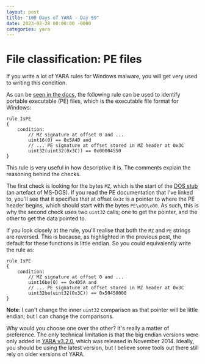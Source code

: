 ```yaml
---
layout: post
title: "100 Days of YARA - Day 59"
date: 2023-02-28 00:00:00 -0000
categories: yara
---
```


# File classification: PE files
If you write a lot of YARA rules for Windows malware, you will get very used to writing this condition.

As can be [seen in the docs](https://yara.readthedocs.io/en/stable/writingrules.html#accessing-data-at-a-given-position), the following rule can be used to identify portable executable (PE) files, which is the executable file format for Windows:
```
rule IsPE
{
    condition:
        // MZ signature at offset 0 and ...
        uint16(0) == 0x5A4D and
        // ... PE signature at offset stored in MZ header at 0x3C
        uint32(uint32(0x3C)) == 0x00004550
}
```

This rule is very useful in how descriptive it is. The comments explain the reasoning behind the checks.

The first check is looking for the bytes `MZ`, which is the start of the [DOS stub](https://learn.microsoft.com/en-us/windows/win32/debug/pe-format#ms-dos-stub-image-only) (an artefact of MS-DOS). If you read the PE documentation that I've linked to, you'll see that it specifies that at offset `0x3c` is a pointer to where the PE header begins, which should start with the bytes `PE\x00\x00`. As such, this is why the second check uses two `uint32` calls; one to get the pointer, and the other to get the data pointed to.

If you look closely at the rule, you'll realise that both the `MZ` and `PE` strings are reversed. This is because, as highlighted in the previous post, the default for these functions is little endian. So you could equivalently write the rule as:
```
rule IsPE
{
    condition:
        // MZ signature at offset 0 and ...
        uint16be(0) == 0x4D5A and
        // ... PE signature at offset stored in MZ header at 0x3C
        uint32be(uint32(0x3C)) == 0x50450000
}
```
**Note**: I can't change the inner `uint32` comparison as that pointer will be little endian; but I can change the comparisons.

Why would you choose one over the other? It's really a matter of preference. The only technical limitation is that the big endian versions were only added in [YARA v3.2.0](https://github.com/VirusTotal/yara/releases/tag/v3.2.0), which was released in November 2014. Ideally, you should be using the latest version, but I believe some tools out there still rely on older versions of YARA.